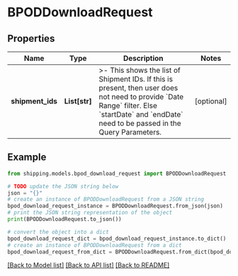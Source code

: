 # BPODDownloadRequest


## Properties

Name | Type | Description | Notes
------------ | ------------- | ------------- | -------------
**shipment_ids** | **List[str]** | &gt;- This shows the list of Shipment IDs. If this is present, then user does not need to provide &#x60;Date Range&#x60; filter. Else &#x60;startDate&#x60; and &#x60;endDate&#x60; need to be passed in the Query Parameters. | [optional] 

## Example

```python
from shipping.models.bpod_download_request import BPODDownloadRequest

# TODO update the JSON string below
json = "{}"
# create an instance of BPODDownloadRequest from a JSON string
bpod_download_request_instance = BPODDownloadRequest.from_json(json)
# print the JSON string representation of the object
print(BPODDownloadRequest.to_json())

# convert the object into a dict
bpod_download_request_dict = bpod_download_request_instance.to_dict()
# create an instance of BPODDownloadRequest from a dict
bpod_download_request_from_dict = BPODDownloadRequest.from_dict(bpod_download_request_dict)
```
[[Back to Model list]](../README.md#documentation-for-models) [[Back to API list]](../README.md#documentation-for-api-endpoints) [[Back to README]](../README.md)


